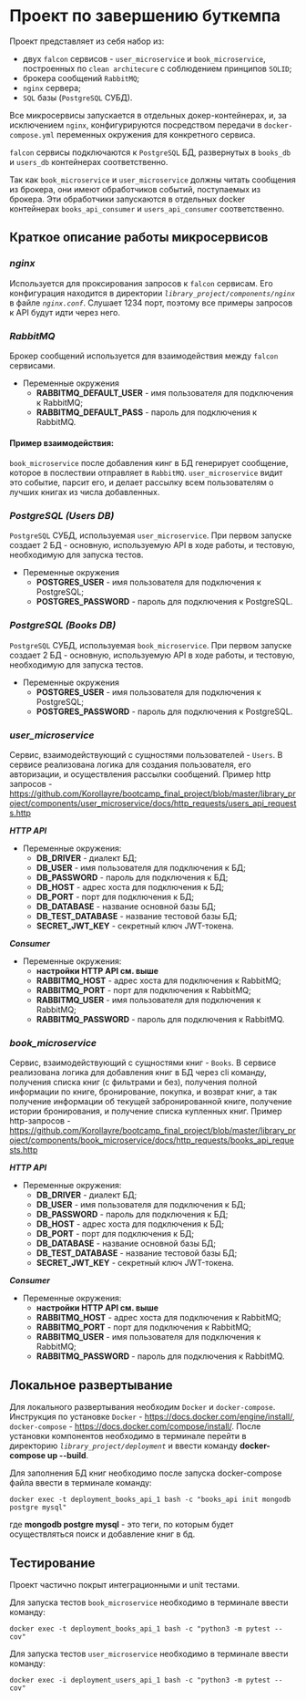 # **Проект по завершению буткемпа**

Проект представляет из себя набор из:

- двух `falcon` сервисов - `user_microservice` и `book_microservice`,
  построенных по `clean architecure` с соблюдением принципов `SOLID`;
- брокера сообщений `RabbitMQ`;
- `nginx` сервера;
- `SQL` базы (`PostgreSQL` СУБД).

Все микросервисы запускается в отдельных докер-контейнерах, и, за исключением `nginx`, конфигурируются посредством
передачи в `docker-compose.yml` переменных окружения для конкретного сервиса.

`falcon` сервисы подключаются к `PostgreSQL` БД, развернутых в `books_db` и `users_db` контейнерах соответственно.

Так как `book_microservice` и `user_microservice` должны читать сообщения из брокера, они имеют обработчиков событий,
поступаемых из брокера. Эти обработчики запускаются в отдельных docker контейнерах `books_api_consumer`
и `users_api_consumer` соответственно.

## **Краткое описание работы микросервисов**

### *nginx*

Используется для проксирования запросов к `falcon` сервисам. Его конфигурация находится в директории
*`library_project/components/nginx`* в файле *`nginx.conf`*. Слушает 1234 порт, поэтому все примеры запросов к
API будут идти через него.

### *RabbitMQ*

Брокер сообщений используется для взаимодействия между `falcon` сервисами.

- Переменные окружения
    - **RABBITMQ_DEFAULT_USER** - имя пользователя для подключения к RabbitMQ;
    - **RABBITMQ_DEFAULT_PASS** - пароль для подключения к RabbitMQ.

#### Пример взаимодействия:

`book_microservice` после добавления кинг в БД генерирует сообщение, которое в послествии отправляет
в `RabbitMQ`. `user_microservice` видит это событие, парсит его, и делает рассылку всем пользователям о лучших книгах
из числа добавленных.

### *PostgreSQL (Users DB)*

`PostgreSQL` СУБД, используемая `user_microservice`. При первом запуске создает 2 БД - основную,
используемую API в ходе работы, и тестовую, необходимую для запуска тестов.

- Переменные окружения
    - **POSTGRES_USER** - имя пользователя для подключения к PostgreSQL;
    - **POSTGRES_PASSWORD** - пароль для подключения к PostgreSQL.

### *PostgreSQL (Books DB)*

`PostgreSQL` СУБД, используемая `book_microservice`. При первом запуске создает 2 БД - основную,
используемую API в ходе работы, и тестовую, необходимую для запуска тестов.

- Переменные окружения
    - **POSTGRES_USER** - имя пользователя для подключения к PostgreSQL;
    - **POSTGRES_PASSWORD** - пароль для подключения к PostgreSQL.

### *user_microservice*

Сервис, взаимодействующий с сущностями пользователей - `Users`. В сервисе реализована логика для создания пользователя,
его авторизации, и осуществления рассылки сообщений. Пример http запросов - https://github.com/Korollayre/bootcamp_final_project/blob/master/library_project/components/user_microservice/docs/http_requests/users_api_requests.http

***HTTP API***

- Переменные окружения:
    - **DB_DRIVER** - диалект БД;
    - **DB_USER** - имя пользователя для подключения к БД;
    - **DB_PASSWORD** - пароль для подключения к БД;
    - **DB_HOST** - адрес хоста для подключения к БД;
    - **DB_PORT** - порт для подключения к БД;
    - **DB_DATABASE** - название основной базы БД;
    - **DB_TEST_DATABASE** - название тестовой базы БД;
    - **SECRET_JWT_KEY** - секретный ключ JWT-токена.

***Consumer***

- Переменные окружения:
    - **настройки HTTP API см. выше**
    - **RABBITMQ_HOST** - адрес хоста для подключения к RabbitMQ;
    - **RABBITMQ_PORT** - порт для подключения к RabbitMQ;
    - **RABBITMQ_USER** - имя пользователя для подключения к RabbitMQ;
    - **RABBITMQ_PASSWORD** - пароль для подключения к RabbitMQ.

### *book_microservice*

Сервис, взаимодействующий с сущностями книг - `Books`. В сервисе реализована логика для добавления книг в БД через cli
команду, получения списка книг (с фильтрами и без), получения полной информации по книге, бронирование, покупка, и
возврат книг, а так получение информации об текущей забронированной книге, получение истории бронирования, и получение
списка купленных книг. Пример http-запросов - https://github.com/Korollayre/bootcamp_final_project/blob/master/library_project/components/book_microservice/docs/http_requests/books_api_requests.http

***HTTP API***

- Переменные окружения:
    - **DB_DRIVER** - диалект БД;
    - **DB_USER** - имя пользователя для подключения к БД;
    - **DB_PASSWORD** - пароль для подключения к БД;
    - **DB_HOST** - адрес хоста для подключения к БД;
    - **DB_PORT** - порт для подключения к БД;
    - **DB_DATABASE** - название основной базы БД;
    - **DB_TEST_DATABASE** - название тестовой базы БД;
    - **SECRET_JWT_KEY** - секретный ключ JWT-токена.

***Consumer***

- Переменные окружения:
    - **настройки HTTP API см. выше**
    - **RABBITMQ_HOST** - адрес хоста для подключения к RabbitMQ;
    - **RABBITMQ_PORT** - порт для подключения к RabbitMQ;
    - **RABBITMQ_USER** - имя пользователя для подключения к RabbitMQ;
    - **RABBITMQ_PASSWORD** - пароль для подключения к RabbitMQ.

## **Локальное развертывание**

Для локального развертывания необходим `Docker` и `docker-compose`. Инструкция по установке `Docker` -
https://docs.docker.com/engine/install/,  `docker-compose` - https://docs.docker.com/compose/install/.
После установки компонентов необходимо в терминале перейти в директорию *`library_project/deployment`* и ввести команду
**docker-compose up --build**.

Для заполнения БД книг необходимо после запуска docker-compose файла ввести в терминале команду:

    docker exec -t deployment_books_api_1 bash -c "books_api init mongodb postgre mysql"

где **mongodb postgre mysql** - это теги, по которым будет осуществляться поиск и добавление книг в бд.

## **Тестирование**

Проект частично покрыт интеграционными и unit тестами.

Для запуска тестов `book_microservice` необходимо в терминале ввести команду:

    docker exec -t deployment_books_api_1 bash -c "python3 -m pytest --cov"

Для запуска тестов `user_microservice` необходимо в терминале ввести команду:

    docker exec -i deployment_users_api_1 bash -c "python3 -m pytest --cov"
